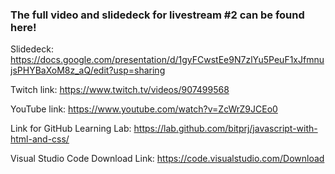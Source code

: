 ### The full video and slidedeck for livestream #2 can be found here!

Slidedeck: https://docs.google.com/presentation/d/1gyFCwstEe9N7zlYu5PeuF1xJfmnujsPHYBaXoM8z_aQ/edit?usp=sharing

Twitch link:  https://www.twitch.tv/videos/907499568

YouTube link: https://www.youtube.com/watch?v=ZcWrZ9JCEo0

Link for GitHub Learning Lab: https://lab.github.com/bitprj/javascript-with-html-and-css/

Visual Studio Code Download Link: https://code.visualstudio.com/Download

